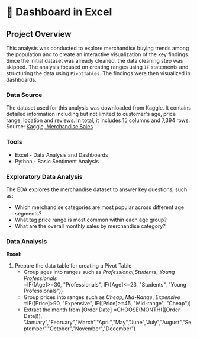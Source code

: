 # 👚 Dashboard in Excel
## Project Overview
This analysis was conducted to explore merchandise buying trends among the population and to create an interactive visualization of the key findings. Since the initial dataset was already cleaned, the data cleaning step was skipped. The analysis focused on creating ranges using <code>IF</code> statements and structuring the data using <code>PivotTables</code>. The findings were then visualized in dashboards.

### Data Source
The dataset used for this analysis was downloaded from Kaggle. It contains detailed information including but not limited to customer's age, price range, location and reviews. 
In total, it includes 15 columns and 7,394 rows.
<br/> 
Source: <a href="https://www.kaggle.com/datasets/adarsh0806/influencer-merchandise-sales">Kaggle, Merchandise Sales</a>

### Tools
- Excel - Data Analysis and Dashboards
- Python - Basic Sentiment Analysis
  

### Exploratory Data Analysis
The EDA explores the merchandise dataset to answer key questions, such as:
- Which merchandise categories are most popular across different age segments?
- What tag price range is most common within each age group?
- What are the overall monthly sales by merchandise category?

### Data Analysis
**Excel**:
  1. Prepare the data table for creating a Pivot Table
      - Group ages into ranges such as _Professional_,_Students_, _Young Professionals_
            <br>=IF([Age]>=30, "Professionals", IF([Age]<=23, "Students", "Young Professionals"))</br>
      - Group prices into ranges such as _Cheap_, _Mid-Range_, _Expensive_
            =IF([Price]>90, "Expensive", IF([Price]>=45, "Mid-range", "Cheap"))
      - Extract the month from [Order Date]
            =CHOOSE(MONTH(([Order Date])), "January","February","March","April","May","June","July","August","September","October","November","December")
  
  
